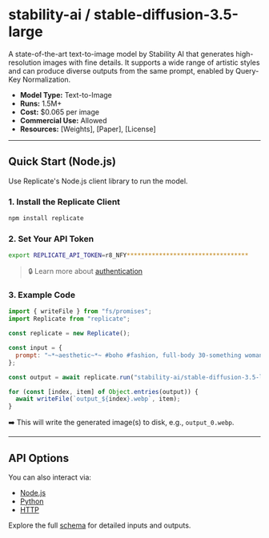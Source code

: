 # stability-ai / stable-diffusion-3.5-large

A state-of-the-art text-to-image model by Stability AI that generates high-resolution images with fine details. It supports a wide range of artistic styles and can produce diverse outputs from the same prompt, enabled by Query-Key Normalization.

- **Model Type:** Text-to-Image
- **Runs:** 1.5M+
- **Cost:** $0.065 per image
- **Commercial Use:** Allowed
- **Resources:** [Weights], [Paper], [License]

---

## Quick Start (Node.js)

Use Replicate's Node.js client library to run the model.

### 1. Install the Replicate Client

```bash
npm install replicate
```

### 2. Set Your API Token

```bash
export REPLICATE_API_TOKEN=r8_NFY**********************************
```

> 🔒 Learn more about [authentication](https://replicate.com/docs/authentication)

### 3. Example Code

```js
import { writeFile } from "fs/promises";
import Replicate from "replicate";

const replicate = new Replicate();

const input = {
  prompt: "~*~aesthetic~*~ #boho #fashion, full-body 30-something woman laying on microfloral grass, candid pose, overlay reads Stable Diffusion 3.5, cheerful cursive typography font"
};

const output = await replicate.run("stability-ai/stable-diffusion-3.5-large", { input });

for (const [index, item] of Object.entries(output)) {
  await writeFile(`output_${index}.webp`, item);
}
```

➡️ This will write the generated image(s) to disk, e.g., `output_0.webp`.

---

## API Options

You can also interact via:

- [Node.js](https://replicate.com/docs/client-libraries/node)
- [Python](https://replicate.com/docs/client-libraries/python)
- [HTTP](https://replicate.com/docs/reference/http)

Explore the full [schema](https://replicate.com/stability-ai/stable-diffusion-3.5-large/versions) for detailed inputs and outputs.
